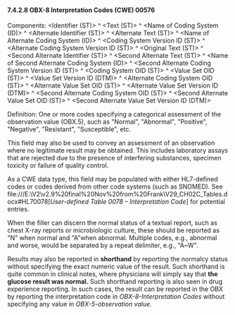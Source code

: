 #### 7.4.2.8 OBX-8 Interpretation Codes (CWE) 00576

Components: &lt;Identifier (ST)> ^ &lt;Text (ST)> ^ &lt;Name of Coding System (ID)> ^ &lt;Alternate Identifier (ST)> ^ &lt;Alternate Text (ST)> ^ &lt;Name of Alternate Coding System (ID)> ^ &lt;Coding System Version ID (ST)> ^ &lt;Alternate Coding System Version ID (ST)> ^ &lt;Original Text (ST)> ^ &lt;Second Alternate Identifier (ST)> ^ &lt;Second Alternate Text (ST)> ^ &lt;Name of Second Alternate Coding System (ID)> ^ &lt;Second Alternate Coding System Version ID (ST)> ^ &lt;Coding System OID (ST)> ^ &lt;Value Set OID (ST)> ^ &lt;Value Set Version ID (DTM)> ^ &lt;Alternate Coding System OID (ST)> ^ &lt;Alternate Value Set OID (ST)> ^ &lt;Alternate Value Set Version ID (DTM)> ^ &lt;Second Alternate Coding System OID (ST)> ^ &lt;Second Alternate Value Set OID (ST)> ^ &lt;Second Alternate Value Set Version ID (DTM)>

Definition: One or more codes specifying a categorical assessment of the observation value (OBX.5), such as "Normal", "Abnormal", "Positive", "Negative", "Resistant", "Susceptible", etc.

This field may also be used to convey an assessment of an observation where no legitimate result may be obtained. This includes laboratory assays that are rejected due to the presence of interfering substances, specimen toxicity or failure of quality control.

As a CWE data type, this field may be populated with either HL7-defined codes or codes derived from other code systems (such as SNOMED). See file:///E:\V2\v2.9%20final%20Nov%20from%20Frank\V29_CH02C_Tables.docx#HL70078[_User-defined Table 0078 – Interpretation Code_] for potential entries.

When the filler can discern the normal status of a textual report, such as chest X-ray reports or microbiologic culture, these should be reported as "N" when normal and "A"when abnormal. Multiple codes, e.g., abnormal and worse, would be separated by a repeat delimiter, e.g., "A~W".

Results may also be reported in **shorthand** by reporting the normalcy status without specifying the exact numeric value of the result. Such shorthand is quite common in clinical notes, where physicians will simply say that **the glucose result was normal.** Such shorthand reporting is also seen in drug experience reporting. In such cases, the result can be reported in the OBX by reporting the interpretation code in _OBX-8-Interpretation Codes_ without specifying any value in _OBX-5-observation value._

